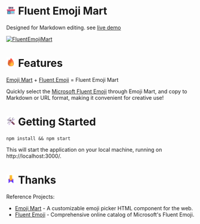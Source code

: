 # <img src="https://raw.githubusercontent.com/microsoft/fluentui-emoji/main/assets/Convenience store/3D/convenience_store_3d.png" alt="Alien" width="25" height="25" /> Fluent Emoji Mart
Designed for Markdown editing. see <a href="https://fluent-emoji-mart.zqskate.com/">live demo</a>


<a href="https://fluent-emoji-mart.zqskate.com/"><img width="639" alt="FluentEmojiMart" src="https://github.com/user-attachments/assets/bb0ac692-22ae-42c0-9f53-9dad1ae23ea5"></a>

# <img src="https://raw.githubusercontent.com/microsoft/fluentui-emoji/main/assets/Fire/3D/fire_3d.png" alt="Alien" width="25" height="25" /> Features
[Emoji Mart](https://github.com/missive/emoji-mart) + [Fluent Emoji](https://github.com/xsalazar/fluent-emoji) = Fluent Emoji Mart  


Quickly select the [Microsoft Fluent Emoji](https://github.com/microsoft/fluentui-emoji) through Emoji Mart, and copy to Markdown or URL format, making it convenient for creative use!



# <img src="https://raw.githubusercontent.com/microsoft/fluentui-emoji/main/assets/Hammer and wrench/3D/hammer_and_wrench_3d.png" alt="Alien" width="25" height="25" /> Getting Started
```
npm install && npm start
```
This will start the application on your local machine, running on http://localhost:3000/.

# <img src="https://raw.githubusercontent.com/microsoft/fluentui-emoji/main/assets/Folded hands/Default/3D/folded_hands_3d_default.png" alt="Alien" width="25" height="25" /> Thanks
Reference Projects:
- [Emoji Mart](https://github.com/missive/emoji-mart) - A customizable emoji picker HTML component for the web.
- [Fluent Emoji](https://github.com/xsalazar/fluent-emoji) - Comprehensive online catalog of Microsoft's Fluent Emoji.
